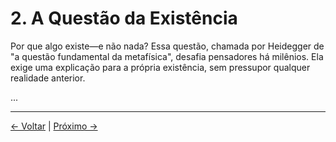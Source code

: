 # 2. A Questão da Existência

Por que algo existe—e não nada? Essa questão, chamada por Heidegger de "a questão fundamental da metafísica", desafia pensadores há milênios. Ela exige uma explicação para a própria existência, sem pressupor qualquer realidade anterior.

...

---
<div class="navigation-links">
<a href="../01_Introdução/" class="nav-link prev-link">← Voltar</a> | <a href="../03_A_Estrutura_da_Realidade/" class="nav-link next-link">Próximo →</a>
</div>
